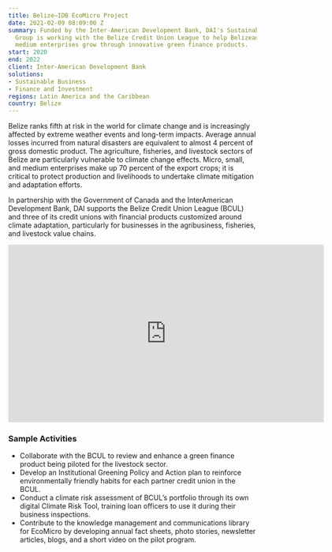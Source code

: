 ```yaml
---
title: Belize—IDB EcoMicro Project
date: 2021-02-09 08:09:00 Z
summary: Funded by the Inter-American Development Bank, DAI's Sustainable Business
  Group is working with the Belize Credit Union League to help Belizean small and
  medium enterprises grow through innovative green finance products.
start: 2020
end: 2022
client: Inter-American Development Bank
solutions:
- Sustainable Business
- Finance and Investment
regions: Latin America and the Caribbean
country: Belize
---
```


Belize ranks fifth at risk in the world for climate change and is increasingly affected by extreme weather events and long-term impacts. Average annual losses incurred from natural disasters are equivalent to almost 4 percent of gross domestic product. The agriculture, fisheries, and livestock sectors of Belize are particularly vulnerable to climate change effects. Micro, small, and medium enterprises make up 70 percent of the export crops; it is critical to protect production and livelihoods to undertake climate mitigation and adaptation efforts.

In partnership with the Government of Canada and the InterAmerican Development Bank, DAI supports the Belize Credit Union League (BCUL) and three of its credit unions with financial products customized around climate adaptation, particularly for businesses in the agribusiness, fisheries, and livestock value chains.

<iframe src="https://player.vimeo.com/video/720230193?h=646d96ea5e" width="640" height="360" frameborder="0" allow="autoplay; fullscreen; picture-in-picture" allowfullscreen></iframe>

### Sample Activities

* Collaborate with the BCUL to review and enhance a green finance product being piloted for the livestock sector.
* Develop an Institutional Greening Policy and Action plan to reinforce environmentally friendly habits for each partner credit union in the BCUL.
* Conduct a climate risk assessment of BCUL’s portfolio through its own digital Climate Risk Tool, training loan officers to use it during their business inspections. 
* Contribute to the knowledge management and communications library for EcoMicro by developing annual fact sheets, photo stories, newsletter articles, blogs, and a short video on the pilot program.